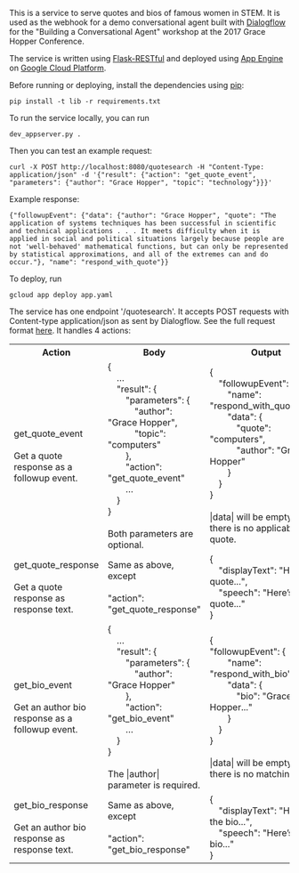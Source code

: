 This is a service to serve quotes and bios of famous women in STEM.
It is used as the webhook for a demo conversational agent built with
[Dialogflow](http://dialogflow.com/) for the "Building a Conversational Agent" workshop
at the 2017 Grace Hopper Conference.

The service is written using [Flask-RESTful](https://flask-restful.readthedocs.io)
and deployed using [App Engine](http://cloud.google.com/appengine/docs/) on
[Google Cloud Platform](https://cloud.google.com/).

Before running or deploying, install the dependencies using
[pip](http://pip.readthedocs.io):

    pip install -t lib -r requirements.txt

To run the service locally, you can run

    dev_appserver.py .

Then you can test an example request:

    curl -X POST http://localhost:8080/quotesearch -H "Content-Type: application/json" -d '{"result": {"action": "get_quote_event", "parameters": {"author": "Grace Hopper", "topic": "technology"}}}' 

Example response:

    {"followupEvent": {"data": {"author": "Grace Hopper", "quote": "The application of systems techniques has been successful in scientific and technical applications . . . It meets difficulty when it is applied in social and political situations largely because people are not 'well-behaved' mathematical functions, but can only be represented by statistical approximations, and all of the extremes can and do occur."}, "name": "respond_with_quote"}}

To deploy, run

    gcloud app deploy app.yaml

The service has one endpoint '/quotesearch'. It accepts POST requests with
Content-type application/json as sent by Dialogflow. See the full request format
[here](https://dialogflow.com/docs/fulfillment#request). It handles 4 actions:

<table>
  <tbody>
    <tr>
      <th width="20%">Action</td>
      <th width="40%">Body</td>
      <th width="40%">Output</td>
    </tr>
    <tr>
      <td>
        <div>get_quote_event<br><br>Get a quote response as a followup event.</div>
      </td>
      <td>
        <div>{<br>&emsp;…<br>&emsp;&quot;result&quot;: {<br>&emsp;&emsp;&quot;parameters&quot;: {<br>&emsp;&emsp;&emsp;&quot;author&quot;: &quot;Grace Hopper&quot;,<br>&emsp;&emsp;&emsp;&quot;topic&quot;: &quot;computers&quot;<br>&emsp;&emsp;}, <br>&emsp;&emsp;&quot;action&quot;: &quot;get_quote_event&quot;<br>&emsp;&emsp;…<br>&emsp;}<br>}<br><br>Both parameters are optional.</div>
      </td>
      <td>
        <div>{<br>&emsp;&quot;followupEvent&quot;: {<br>&emsp;&emsp;&quot;name&quot;: &quot;respond_with_quote&quot;,&emsp;&emsp;<br>&emsp;&emsp;&quot;data&quot;: {<br>&emsp;&emsp;&emsp;&quot;quote&quot;: &quot;computers&quot;,   <br>&emsp;&emsp;&emsp;"author": "Grace Hopper"<br>&emsp;&emsp;}<br>&emsp;}<br>}<br><br>|data| will be empty if there is no applicable quote.</div>
      </td>
    </tr>
    <tr>
      <td>
        <div>get_quote_response<br><br>Get a quote response as response text.</div>
      </td>
      <td>
        Same as above, except<br><br>&quot;action&quot;: &quot;get_quote_response&quot;
      </td>
      <td>
        <div>{<br>&emsp;"displayText": "Here’s a quote...",<br>&emsp;"speech": "Here’s a quote..."<br>}</div>
      </td>
    </tr>
    <tr>
      <td>
        <div>get_bio_event<br><br>Get an author bio response as a followup event.</div>
      </td>
      <td>
        <div>{<br>&emsp;…<br>&emsp;&quot;result&quot;: {<br>&emsp;&emsp;&quot;parameters&quot;: {<br>&emsp;&emsp;&emsp;&quot;author&quot;: &quot;Grace Hopper&quot;<br>&emsp;&emsp;}, <br>&emsp;&emsp;&quot;action&quot;: &quot;get_bio_event&quot;<br>&emsp;&emsp;…<br>&emsp;}<br>}<br><br>The |author| parameter is required.</div>
      </td>
      <td>
        <div>{<br>  &quot;followupEvent&quot;: {<br>&emsp;&emsp;&quot;name&quot;: &quot;respond_with_bio&quot;,&emsp;&emsp;<br>&emsp;&emsp;&quot;data&quot;: {<br>&emsp;&emsp;&emsp;&quot;bio&quot;: &quot;Grace Hopper...&quot;<br>&emsp;&emsp;}<br>&emsp;}<br>}<br><br>|data| will be empty if there is no matching bio.</div>
      </td>
    </tr>
    <tr>
      <td>
        <div>get_bio_response<br><br>Get an author bio response as response text.</div>
      </td>
      <td>
        Same as above, except<br><br>&quot;action&quot;: &quot;get_bio_response&quot;
      </td>
      <td>
        <div>{<br>&emsp;"displayText": "Here’s the bio...",<br>&emsp;"speech": "Here’s the bio..."<br>}</div>
      </td>
    </tr>
  </tbody>
</table>
